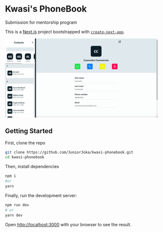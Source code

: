 # Kwasi's PhoneBook

Submission for mentorship program

This is a [Next.js](https://nextjs.org/) project bootstrapped with [`create-next-app`](https://github.com/vercel/next.js/tree/canary/packages/create-next-app).

![Desktop screenshot](/public/screenshot.png)

## Getting Started

First, clone the repo

```bash
git clone https://github.com/JuniorJoka/kwasi-phonebook.git
cd kwasi-phonebook
```

Then, install dependencies

```bash
npm i
#or
yarn
```

Finally, run the development server:

```bash
npm run dev
# or
yarn dev
```

Open [http://localhost:3000](http://localhost:3000) with your browser to see the result.
